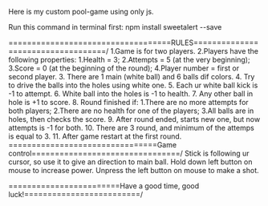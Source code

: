 Here is my custom pool-game using only js.

Run this command in terminal first: npm install sweetalert --save

\===================================RULES===================================/
1.Game is for two players.
2.Players have the following properties:
	1.Health = 3;
	2.Attempts = 5 (at the very beginning);
	3.Score = 0 (at the beginning of the round);
	4.Player number = first or second player.
3. There are 1 main (white ball) and 6 balls dif colors.
4. Try to drive the balls into the holes using white one.
5. Each ur white ball kick is -1 to attempt.
6. White ball into the holes is -1 to health.
7. Any other ball in hole is +1 to score.
8. Round finished if:
	1.There are no more attempts for both players;
	2.There are no health for one of the players;
	3.All balls are in holes, then checks the score.
9. After round ended, starts new one, but now attempts is -1 for both.
10. There are 3 round, and minimum of the attemps is equal to 3.
11. After game restart at the first round.
\================================Game control================================/
Stick is following ur cursor, so use it to give an direction to main ball.
Hold down left button on mouse to increase power.
Unpress the left button on mouse to make a shot.

\========================Have a good time, good luck!=========================/

